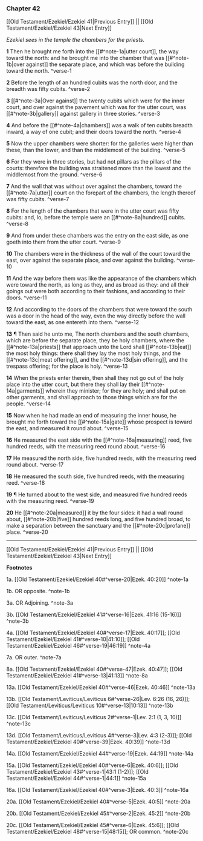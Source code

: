 ### Chapter 42

[[Old Testament/Ezekiel/Ezekiel 41|Previous Entry]]  ||  [[Old Testament/Ezekiel/Ezekiel 43|Next Entry]]

*Ezekiel sees in the temple the chambers for the priests.*

**1**  Then he brought me forth into the [[#^note-1a|utter court]], the way toward the north: and he brought me into the chamber that was [[#^note-1b|over against]] the separate place, and which was before the building toward the north. ^verse-1

**2**  Before the length of an hundred cubits was the north door, and the breadth was fifty cubits. ^verse-2

**3**  [[#^note-3a|Over against]] the twenty cubits which were for the inner court, and over against the pavement which was for the utter court, was [[#^note-3b|gallery]] against gallery in three stories. ^verse-3

**4**  And before the [[#^note-4a|chambers]] was a walk of ten cubits breadth inward, a way of one cubit; and their doors toward the north. ^verse-4

**5**  Now the upper chambers were shorter: for the galleries were higher than these, than the lower, and than the middlemost of the building. ^verse-5

**6**  For they were in three stories, but had not pillars as the pillars of the courts: therefore the building was straitened more than the lowest and the middlemost from the ground. ^verse-6

**7**  And the wall that was without over against the chambers, toward the [[#^note-7a|utter]] court on the forepart of the chambers, the length thereof was fifty cubits. ^verse-7

**8**  For the length of the chambers that were in the utter court was fifty cubits: and, lo, before the temple were an [[#^note-8a|hundred]] cubits. ^verse-8

**9**  And from under these chambers was the entry on the east side, as one goeth into them from the utter court. ^verse-9

**10**  The chambers were in the thickness of the wall of the court toward the east, over against the separate place, and over against the building. ^verse-10

**11**  And the way before them was like the appearance of the chambers which were toward the north, as long as they, and as broad as they: and all their goings out were both according to their fashions, and according to their doors. ^verse-11

**12**  And according to the doors of the chambers that were toward the south was a door in the head of the way, even the way directly before the wall toward the east, as one entereth into them. ^verse-12

**13**  ¶ Then said he unto me, The north chambers and the south chambers, which are before the separate place, they be holy chambers, where the [[#^note-13a|priests]] that approach unto the Lord shall [[#^note-13b|eat]] the most holy things: there shall they lay the most holy things, and the [[#^note-13c|meat offering]], and the [[#^note-13d|sin offering]], and the trespass offering; for the place is holy. ^verse-13

**14**  When the priests enter therein, then shall they not go out of the holy place into the utter court, but there they shall lay their [[#^note-14a|garments]] wherein they minister; for they are holy; and shall put on other garments, and shall approach to those things which are for the people. ^verse-14

**15**  Now when he had made an end of measuring the inner house, he brought me forth toward the [[#^note-15a|gate]] whose prospect is toward the east, and measured it round about. ^verse-15

**16**  He measured the east side with the [[#^note-16a|measuring]] reed, five hundred reeds, with the measuring reed round about. ^verse-16

**17**  He measured the north side, five hundred reeds, with the measuring reed round about. ^verse-17

**18**  He measured the south side, five hundred reeds, with the measuring reed. ^verse-18

**19**  ¶ He turned about to the west side, and measured five hundred reeds with the measuring reed. ^verse-19

**20**  He [[#^note-20a|measured]] it by the four sides: it had a wall round about, [[#^note-20b|five]] hundred reeds long, and five hundred broad, to make a separation between the sanctuary and the [[#^note-20c|profane]] place. ^verse-20


---
[[Old Testament/Ezekiel/Ezekiel 41|Previous Entry]]  ||  [[Old Testament/Ezekiel/Ezekiel 43|Next Entry]]


**Footnotes**


1a. [[Old Testament/Ezekiel/Ezekiel 40#^verse-20|Ezek. 40:20]] ^note-1a

1b. OR opposite. ^note-1b

3a. OR Adjoining. ^note-3a

3b. [[Old Testament/Ezekiel/Ezekiel 41#^verse-16|Ezek. 41:16 (15-16)]] ^note-3b

4a. [[Old Testament/Ezekiel/Ezekiel 40#^verse-17|Ezek. 40:17]]; [[Old Testament/Ezekiel/Ezekiel 41#^verse-10|41:10]]; [[Old Testament/Ezekiel/Ezekiel 46#^verse-19|46:19]] ^note-4a

7a. OR outer. ^note-7a

8a. [[Old Testament/Ezekiel/Ezekiel 40#^verse-47|Ezek. 40:47]]; [[Old Testament/Ezekiel/Ezekiel 41#^verse-13|41:13]] ^note-8a

13a. [[Old Testament/Ezekiel/Ezekiel 40#^verse-46|Ezek. 40:46]] ^note-13a

13b. [[Old Testament/Leviticus/Leviticus 6#^verse-26|Lev. 6:26 (16, 26)]]; [[Old Testament/Leviticus/Leviticus 10#^verse-13|10:13]] ^note-13b

13c. [[Old Testament/Leviticus/Leviticus 2#^verse-1|Lev. 2:1 (1, 3, 10)]] ^note-13c

13d. [[Old Testament/Leviticus/Leviticus 4#^verse-3|Lev. 4:3 (2-3)]]; [[Old Testament/Ezekiel/Ezekiel 40#^verse-39|Ezek. 40:39]] ^note-13d

14a. [[Old Testament/Ezekiel/Ezekiel 44#^verse-19|Ezek. 44:19]] ^note-14a

15a. [[Old Testament/Ezekiel/Ezekiel 40#^verse-6|Ezek. 40:6]]; [[Old Testament/Ezekiel/Ezekiel 43#^verse-1|43:1 (1-2)]]; [[Old Testament/Ezekiel/Ezekiel 44#^verse-1|44:1]] ^note-15a

16a. [[Old Testament/Ezekiel/Ezekiel 40#^verse-3|Ezek. 40:3]] ^note-16a

20a. [[Old Testament/Ezekiel/Ezekiel 40#^verse-5|Ezek. 40:5]] ^note-20a

20b. [[Old Testament/Ezekiel/Ezekiel 45#^verse-2|Ezek. 45:2]] ^note-20b

20c. [[Old Testament/Ezekiel/Ezekiel 45#^verse-6|Ezek. 45:6]]; [[Old Testament/Ezekiel/Ezekiel 48#^verse-15|48:15]]; OR common.  ^note-20c
